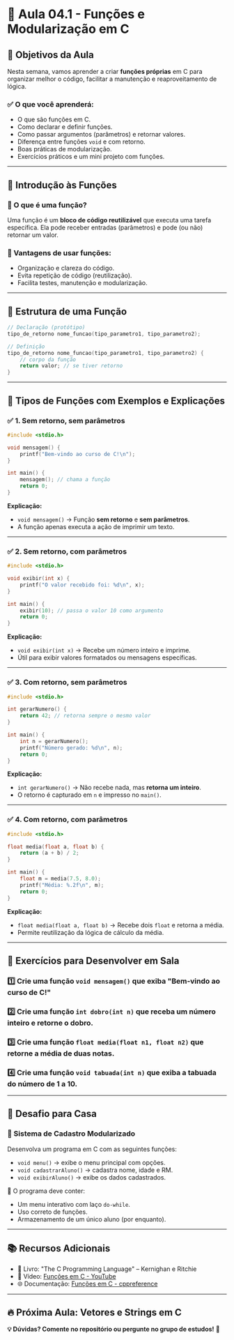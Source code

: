 # 🚀 Aula 04.1 - Funções e Modularização em C

## 📌 Objetivos da Aula
Nesta semana, vamos aprender a criar **funções próprias** em C para organizar melhor o código, facilitar a manutenção e reaproveitamento de lógica.

### ✅ O que você aprenderá:
- O que são funções em C.
- Como declarar e definir funções.
- Como passar argumentos (parâmetros) e retornar valores.
- Diferença entre funções `void` e com retorno.
- Boas práticas de modularização.
- Exercícios práticos e um mini projeto com funções.

---

## 📖 Introdução às Funções

### 📌 O que é uma função?
Uma função é um **bloco de código reutilizável** que executa uma tarefa específica. Ela pode receber entradas (parâmetros) e pode (ou não) retornar um valor.

### 📌 Vantagens de usar funções:
- Organização e clareza do código.
- Evita repetição de código (reutilização).
- Facilita testes, manutenção e modularização.

---

## 🔧 Estrutura de uma Função
```c
// Declaração (protótipo)
tipo_de_retorno nome_funcao(tipo_parametro1, tipo_parametro2);

// Definição
tipo_de_retorno nome_funcao(tipo_parametro1, tipo_parametro2) {
    // corpo da função
    return valor; // se tiver retorno
}
```

---

## 🧱 Tipos de Funções com Exemplos e Explicações

### ✅ 1. Sem retorno, sem parâmetros
```c
#include <stdio.h>

void mensagem() {
    printf("Bem-vindo ao curso de C!\n");
}

int main() {
    mensagem(); // chama a função
    return 0;
}
```
**Explicação:**
- `void mensagem()` → Função **sem retorno** e **sem parâmetros**.
- A função apenas executa a ação de imprimir um texto.

---

### ✅ 2. Sem retorno, com parâmetros
```c
#include <stdio.h>

void exibir(int x) {
    printf("O valor recebido foi: %d\n", x);
}

int main() {
    exibir(10); // passa o valor 10 como argumento
    return 0;
}
```
**Explicação:**
- `void exibir(int x)` → Recebe um número inteiro e imprime.
- Útil para exibir valores formatados ou mensagens específicas.

---

### ✅ 3. Com retorno, sem parâmetros
```c
#include <stdio.h>

int gerarNumero() {
    return 42; // retorna sempre o mesmo valor
}

int main() {
    int n = gerarNumero();
    printf("Número gerado: %d\n", n);
    return 0;
}
```
**Explicação:**
- `int gerarNumero()` → Não recebe nada, mas **retorna um inteiro**.
- O retorno é capturado em `n` e impresso no `main()`.

---

### ✅ 4. Com retorno, com parâmetros
```c
#include <stdio.h>

float media(float a, float b) {
    return (a + b) / 2;
}

int main() {
    float m = media(7.5, 8.0);
    printf("Média: %.2f\n", m);
    return 0;
}
```
**Explicação:**
- `float media(float a, float b)` → Recebe dois `float` e retorna a média.
- Permite reutilização da lógica de cálculo da média.

---

## 📝 Exercícios para Desenvolver em Sala

### 1️⃣ Crie uma função `void mensagem()` que exiba "Bem-vindo ao curso de C!"
### 2️⃣ Crie uma função `int dobro(int n)` que receba um número inteiro e retorne o dobro.
### 3️⃣ Crie uma função `float media(float n1, float n2)` que retorne a média de duas notas.
### 4️⃣ Crie uma função `void tabuada(int n)` que exiba a tabuada do número de 1 a 10.

---

## 🎯 Desafio para Casa

### 📌 Sistema de Cadastro Modularizado
Desenvolva um programa em C com as seguintes funções:
- `void menu()` → exibe o menu principal com opções.
- `void cadastrarAluno()` → cadastra nome, idade e RM.
- `void exibirAluno()` → exibe os dados cadastrados.

📌 O programa deve conter:
- Um menu interativo com laço `do-while`.
- Uso correto de funções.
- Armazenamento de um único aluno (por enquanto).

---

## 📚 Recursos Adicionais
- 📖 Livro: "The C Programming Language" – Kernighan e Ritchie
- 🎥 Vídeo: [Funções em C - YouTube](https://www.youtube.com/watch?v=9YJ8nkrn-Tg)
- 🌐 Documentação: [Funções em C - cppreference](https://en.cppreference.com/w/c/language/functions)

---

## 🔥 Próxima Aula: Vetores e Strings em C

**💡 Dúvidas? Comente no repositório ou pergunte no grupo de estudos!** 💬

